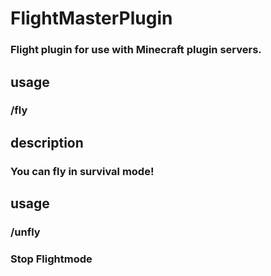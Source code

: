 # FlightMasterPlugin

### Flight plugin for use with Minecraft plugin servers.

## usage
### /fly <player> 
## description
### You can fly in survival mode!

## usage
### /unfly <player>
### Stop Flightmode


